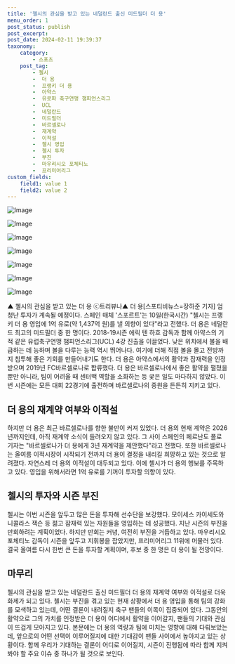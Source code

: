 ```yaml
---
title: '첼시의 관심을 받고 있는 네덜란드 출신 미드필더 더 용'
menu_order: 1
post_status: publish
post_excerpt: 
post_date: 2024-02-11 19:39:37
taxonomy:
    category:
        - 스포츠
    post_tag:
        - 첼시
        -  더 용
        -  프랭키 더 용
        -  아약스
        -  유로파 축구연맹 챔피언스리그
        -  UCL
        -  네덜란드
        -  미드필더
        -  바르셀로나
        -  재계약
        -  이적설
        -  첼시 영입
        -  첼시 투자
        -  부진
        -  마우리시오 포체티노
        -  프리미어리그
custom_fields:
    field1: value 1
    field2: value 2
---
```


![Image](https://imgnews.pstatic.net/image/477/2024/02/10/0000473087_001_20240210203902063.jpg?type=w647)

![Image](https://imgnews.pstatic.net/image/477/2024/02/10/0000473087_002_20240210203902099.jpg?type=w647)

![Image](https://imgnews.pstatic.net/image/477/2024/02/10/0000473087_003_20240210203902153.jpg?type=w647)

![Image](https://imgnews.pstatic.net/image/477/2024/02/10/0000473087_004_20240210203902198.jpg?type=w647)

![Image](https://imgnews.pstatic.net/image/477/2024/02/10/0000473087_005_20240210203902241.jpg?type=w647)

![Image](https://imgnews.pstatic.net/image/477/2024/02/10/0000473087_006_20240210203902286.jpg?type=w647)

![Image](https://imgnews.pstatic.net/image/477/2024/02/10/0000473087_007_20240210203902329.jpg?type=w647)

▲ 첼시의 관심을 받고 있는 더 용   ⓒ트리뷰나▲
더 용[스포티비뉴스=장하준 기자] 엄청난 투자가 계속될 예정이다. 스페인 매체 '스포르트'는 10일(한국시간) "첼시는 프랭키 더 용 영입에 1억 유로(약 1,437억 원)를 낼 의향이 있다"라고 전했다. 더 용은 네덜란드 최고의 미드필더 중 한 명이다. 2018-19시즌 에릭 텐 하흐 감독과 함께 아약스의 기적 같은 유럽축구연맹 챔피언스리그(UCL) 4강 진출을 이끌었다. 낮은 위치에서 볼을 배급하는 데 능하며 볼을 다루는 능력 역시 뛰어나다. 여기에 더해 직접 볼을 몰고 전방까지 침투해 좋은 기회를 만들어내기도 한다. 더 용은 아약스에서의 활약과 잠재력을 인정받으며 2019년 FC바르셀로나로 합류했다. 더 용은 바르셀로나에서 좋은 활약을 펼쳤을 뿐만 아니라, 팀이 어려울 때 센터백 역할을 소화하는 등 궃은 일도 마다하지 않았다. 이번 시즌에는 모든 대회 22경기에 출전하며 바르셀로나의 중원을 든든히 지키고 있다.
## 더 용의 재계약 여부와 이적설
하지만 더 용은 최근 바르셀로나를 향한 불만이 커져 있었다. 더 용의 현재 계약은 2026년까지인데, 아직 재계약 소식이 들려오지 않고 있다. 그 사이 스페인의 페르난도 폴로 기자는 "바르셀로나가 더 용에게 3년 재계약을 제안했다"라고 전했다. 또한 바르셀로나는 올여름 이적시장이 시작되기 전까지 더 용이 결정을 내리길 희망하고 있는 것으로 알려졌다. 자연스레 더 용의 이적설이 대두되고 있다. 이에 첼시가 더 용의 행보를 주목하고 있다. 영입을 위해서라면 1억 유로를 기꺼이 투자할 의향이 있다.
## 첼시의 투자와 시즌 부진
첼시는 이번 시즌을 앞두고 많은 돈을 투자해 선수단을 보강했다. 모이세스 카이세도와 니콜라스 잭슨 등 젊고 잠재력 있는 자원들을 영입하는 데 성공했다. 지난 시즌의 부진을 만회하려는 계획이었다. 하지만 만회는 커녕, 여전히 부진을 거듭하고 있다. 마우리시오 포체티노 감독이 시즌을 앞두고 지휘봉을 잡았지만, 프리미어리그 11위에 머물러 있다. 결국 올여름 다시 한번 큰 돈을 투자할 계획이며, 후보 중 한 명은 더 용이 될 전망이다.
## 마무리
첼시의 관심을 받고 있는 네덜란드 출신 미드필더 더 용의 재계약 여부와 이적설로 더욱 화제가 되고 있다. 첼시는 부진을 겪고 있는 현재 상황에서 더 용 영입을 통해 팀의 강화를 모색하고 있는데, 어떤 결론이 내려질지 축구 팬들의 이목이 집중되어 있다. 그동안의 활약으로 그의 가치를 인정받은 더 용이 어디에서 활약을 이어갈지, 팬들의 기대와 관심이 뜨겁게 모아지고 있다. 본문에는 더 용의 역량과 팀에 미치는 영향에 대해 다뤄보았는데, 앞으로의 어떤 선택이 이루어질지에 대한 기대감이 팬들 사이에서 높아지고 있는 상황이다. 함께 우리가 기대하는 결론이 어디로 이어질지, 시즌이 진행됨에 따라 함께 지켜봐야 할 주요 이슈 중 하나가 될 것으로 보인다.
